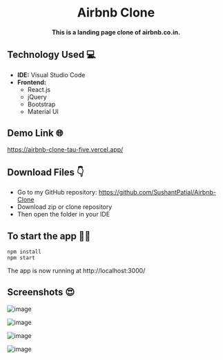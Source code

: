 # <div align="center">Airbnb Clone</div>

#### <div align='center'>This is a landing page clone of airbnb.co.in.</div>

## Technology Used 💻
<ul>
  <li><strong>IDE:</strong> Visual Studio Code</li>
  <li><strong>Frontend:</strong>
    <ul>
      <li>React.js</li>
      <li>jQuery</li>
      <li>Bootstrap</li>
      <li>Material UI</li>
    </ul>
  </li>
</ul>

## Demo Link 🌐
https://airbnb-clone-tau-five.vercel.app/

## Download Files 👇
* Go to my GitHub repository: https://github.com/SushantPatial/Airbnb-Clone
* Download zip or clone repository
* Then open the folder in your IDE 

## To start the app 👩‍💻
```shell
npm install
npm start
```
The app is now running at http://localhost:3000/ 

## Screenshots 😍

![image](https://user-images.githubusercontent.com/84243683/169265934-2d067e47-b53a-48ce-b46a-2c017acbd1cb.png)

![image](https://user-images.githubusercontent.com/84243683/169266086-49fd584f-3810-42ff-88ae-3517193b29bc.png)

![image](https://user-images.githubusercontent.com/84243683/169266306-40fdd7c0-244c-4c4d-9a07-3b8a9e8dd934.png)

![image](https://user-images.githubusercontent.com/84243683/169266366-ab4b43e3-55d4-4258-9b2f-b9eff912acbd.png)

